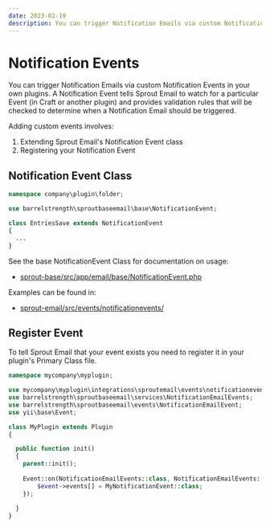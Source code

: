 ```yaml
---
date: 2023-02-19
description: You can trigger Notification Emails via custom Notification Events in your own plugins.
---
```


# Notification Events

You can trigger Notification Emails via custom Notification Events in your own plugins. A Notification Event tells Sprout Email to watch for a particular Event (in Craft or another plugin) and provides validation rules that will be checked to determine when a Notification Email should be triggered.

Adding custom events involves:

1. Extending Sprout Email's Notification Event class
2. Registering your Notification Event

## Notification Event Class

``` php
namespace company\plugin\folder;

use barrelstrength\sproutbaseemail\base\NotificationEvent;

class EntriesSave extends NotificationEvent
{
  ...
}
```

See the base NotificationEvent Class for documentation on usage:

- [sprout-base/src/app/email/base/NotificationEvent.php](./https://github.com/barrelstrength/craft-sprout-base/blob/v2/src/app/email/base/NotificationEvent.php)

Examples can be found in:

- [sprout-email/src/events/notificationevents/](https://github.com/barrelstrength/craft-sprout-email/tree/develop/src/events/notificationevents)

## Register Event

To tell Sprout Email that your event exists you need to register it in your plugin's Primary Class file.

``` php
namespace mycompany\myplugin;

use mycompany\myplugin\integrations\sproutemail\events\notificationevents\MyNotificationEvent;
use barrelstrength\sproutbaseemail\services\NotificationEmailEvents;
use barrelstrength\sproutbaseemail\events\NotificationEmailEvent;
use yii\base\Event;

class MyPlugin extends Plugin
{

  public function init()
  {
    parent::init();
    
    Event::on(NotificationEmailEvents::class, NotificationEmailEvents::EVENT_REGISTER_EMAIL_EVENT_TYPES, function(NotificationEmailEvent $event) {
        $event->events[] = MyNotificationEvent::class;
    });
  
  }
}
```
